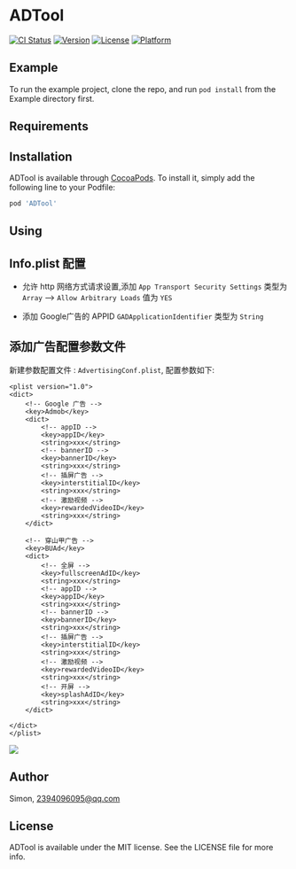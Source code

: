 # ADTool

[![CI Status](https://img.shields.io/travis/Simon/ADTool.svg?style=flat)](https://travis-ci.org/Simon/ADTool)
[![Version](https://img.shields.io/cocoapods/v/ADTool.svg?style=flat)](https://cocoapods.org/pods/ADTool)
[![License](https://img.shields.io/cocoapods/l/ADTool.svg?style=flat)](https://cocoapods.org/pods/ADTool)
[![Platform](https://img.shields.io/cocoapods/p/ADTool.svg?style=flat)](https://cocoapods.org/pods/ADTool)

## Example

To run the example project, clone the repo, and run `pod install` from the Example directory first.

## Requirements

## Installation

ADTool is available through [CocoaPods](https://cocoapods.org). To install
it, simply add the following line to your Podfile:

```ruby
pod 'ADTool'

```


## Using

## Info.plist 配置
 - 允许 http 网络方式请求设置,添加
    `App Transport Security Settings` 类型为 `Array`  -->  `Allow Arbitrary Loads` 值为 `YES`
 
 - 添加 Google广告的 APPID 
    `GADApplicationIdentifier`  类型为 `String`
 
 ## 添加广告配置参数文件
 新建参数配置文件 : ` AdvertisingConf.plist `,  配置参数如下:
    
```
<plist version="1.0">
<dict>
    <!-- Google 广告 -->
    <key>Admob</key>
    <dict>
        <!-- appID -->
        <key>appID</key>
        <string>xxx</string>
        <!-- bannerID -->
        <key>bannerID</key>
        <string>xxx</string>
        <!-- 插屏广告 -->
        <key>interstitialID</key>
        <string>xxx</string>
        <!-- 激励视频 -->
        <key>rewardedVideoID</key>
        <string>xxx</string>
    </dict>
    
    <!-- 穿山甲广告 -->
    <key>BUAd</key>
    <dict>
        <!-- 全屏 -->
        <key>fullscreenAdID</key>
        <string>xxx</string>
        <!-- appID -->
        <key>appID</key>
        <string>xxx</string>
        <!-- bannerID -->
        <key>bannerID</key>
        <string>xxx</string>
        <!-- 插屏广告 -->
        <key>interstitialID</key>
        <string>xxx</string>
        <!-- 激励视频 -->
        <key>rewardedVideoID</key>
        <string>xxx</string>
        <!-- 开屏 -->
        <key>splashAdID</key>
        <string>xxx</string>
    </dict>
    
</dict>
</plist>

```
 
 ![](https://tva1.sinaimg.cn/large/0081Kckwly1glhl1xscduj30c104sgm3.jpg)
 


## Author

Simon, 2394096095@qq.com

## License

ADTool is available under the MIT license. See the LICENSE file for more info.
